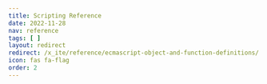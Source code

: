 ```yaml
---
title: Scripting Reference
date: 2022-11-28
nav: reference
tags: [ ]
layout: redirect
redirect: /x_ite/reference/ecmascript-object-and-function-definitions/
icon: fas fa-flag
order: 2
---
```

